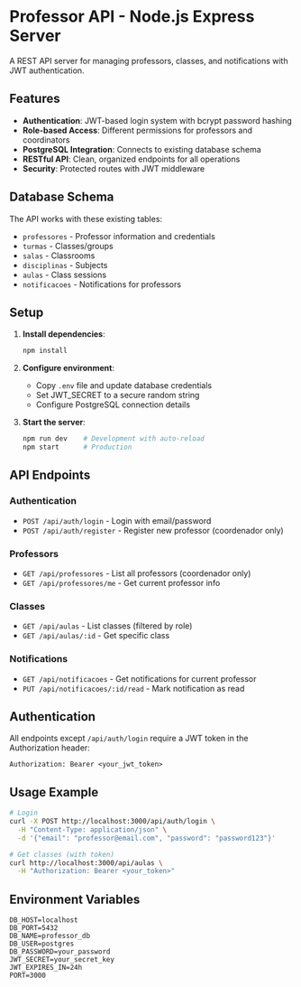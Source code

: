 # Professor API - Node.js Express Server

A REST API server for managing professors, classes, and notifications with JWT authentication.

## Features

- **Authentication**: JWT-based login system with bcrypt password hashing
- **Role-based Access**: Different permissions for professors and coordinators
- **PostgreSQL Integration**: Connects to existing database schema
- **RESTful API**: Clean, organized endpoints for all operations
- **Security**: Protected routes with JWT middleware

## Database Schema

The API works with these existing tables:
- `professores` - Professor information and credentials
- `turmas` - Classes/groups
- `salas` - Classrooms
- `disciplinas` - Subjects
- `aulas` - Class sessions
- `notificacoes` - Notifications for professors

## Setup

1. **Install dependencies**:
   ```bash
   npm install
   ```

2. **Configure environment**:
   - Copy `.env` file and update database credentials
   - Set JWT_SECRET to a secure random string
   - Configure PostgreSQL connection details

3. **Start the server**:
   ```bash
   npm run dev    # Development with auto-reload
   npm start      # Production
   ```

## API Endpoints

### Authentication
- `POST /api/auth/login` - Login with email/password
- `POST /api/auth/register` - Register new professor (coordenador only)

### Professors
- `GET /api/professores` - List all professors (coordenador only)
- `GET /api/professores/me` - Get current professor info

### Classes
- `GET /api/aulas` - List classes (filtered by role)
- `GET /api/aulas/:id` - Get specific class

### Notifications
- `GET /api/notificacoes` - Get notifications for current professor
- `PUT /api/notificacoes/:id/read` - Mark notification as read

## Authentication

All endpoints except `/api/auth/login` require a JWT token in the Authorization header:

```
Authorization: Bearer <your_jwt_token>
```

## Usage Example

```bash
# Login
curl -X POST http://localhost:3000/api/auth/login \
  -H "Content-Type: application/json" \
  -d '{"email": "professor@email.com", "password": "password123"}'

# Get classes (with token)
curl http://localhost:3000/api/aulas \
  -H "Authorization: Bearer <your_token>"
```

## Environment Variables

```env
DB_HOST=localhost
DB_PORT=5432
DB_NAME=professor_db
DB_USER=postgres
DB_PASSWORD=your_password
JWT_SECRET=your_secret_key
JWT_EXPIRES_IN=24h
PORT=3000
```